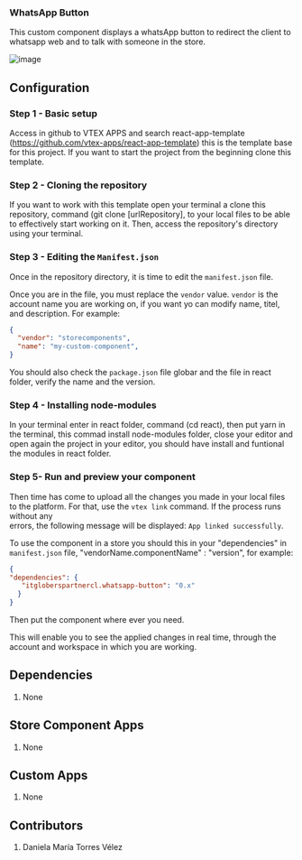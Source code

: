 ### WhatsApp Button

This custom component displays a whatsApp button to redirect the client to whatsapp web and to talk with someone in the store.

![image](https://user-images.githubusercontent.com/101153916/195460874-a07c2b3c-44d1-4b11-af3f-64bdf542df2b.png)


## Configuration

### Step 1 -  Basic setup

Access in github to VTEX APPS and search react-app-template (https://github.com/vtex-apps/react-app-template) this is the template base for this project. If you want 
to start the project from the beginning clone this template.

### Step 2 - Cloning the repository

If you want to work with this template open your terminal a clone this repository, command (git clone [urlRepository], to your local files to be able to effectively 
start working on it.
Then, access the repository's directory using your terminal. 

### Step 3 - Editing the `Manifest.json`

Once in the repository directory, it is time to edit the `manifest.json` file. 

Once you are in the file, you must replace the `vendor` value. `vendor` is the account name you are working on, if you want yo can modify name, titel, and description. For example:

```json
{
  "vendor": "storecomponents",
  "name": "my-custom-component",
}
```
You should also check the `package.json` file globar and the file in react folder, verify the name and the version.

### Step 4 -  Installing node-modules

In your terminal enter in react folder, command (cd react), then put yarn in the terminal, this commad install node-modules folder, close your editor and open again 
the project in your editor, you should have install and funtional the modules in react folder.

### Step 5- Run and preview your component

Then time has come to upload all the changes you made in your local files to the platform. For that, use the `vtex link` command. If the process runs without any  
errors, the following message will be displayed: `App linked successfully`.

To use the component in a store you should this in your "dependencies" in `manifest.json` file, "vendorName.componentName" : "version", for example:

```json
{
"dependencies": {
   "itgloberspartnercl.whatsapp-button": "0.x"
  }
}
```

Then put the component where ever you need.

This will enable you to see the applied changes in real time, through the account and workspace in which you are working.

## Dependencies
1. None

## Store Component Apps
1. None


## Custom Apps
1. None

## Contributors
1. Daniela María Torres Vélez
